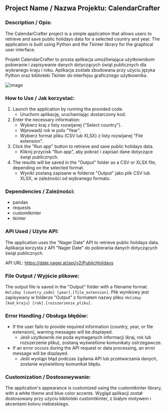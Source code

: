 <h2>Project Name / Nazwa Projektu: CalendarCrafter</h2>

<h3>Description / Opis:</h3>
<p>The CalendarCrafter project is a simple application that allows users to retrieve and save public holidays data for a selected country and year. The application is built using Python and the Tkinter library for the graphical user interface.</p>

<p>Projekt CalendarCrafter to prosta aplikacja umożliwiająca użytkownikom pobieranie i zapisywanie danych dotyczących świąt publicznych dla wybranego kraju i roku. Aplikacja została zbudowana przy użyciu języka Python oraz biblioteki Tkinter do interfejsu graficznego użytkownika.</p>

![image](https://github.com/kasiaPesik/CalendarCrafter/assets/127053233/92d606ef-a0c3-48d4-bc9a-00dd7410c606)


<h3>How to Use / Jak korzystać:</h3>
<ol>
    <li>Launch the application by running the provided code.
        <ul>
            <li>Uruchom aplikację, uruchamiając dostarczony kod.</li>
        </ul>
    </li>
    <li>Enter the necessary information:
        <ul>
            <li>Wybierz kraj z listy rozwijanej ("Select country").</li>
            <li>Wprowadź rok w polu "Year".</li>
            <li>Wybierz format pliku (CSV lub XLSX) z listy rozwijanej "File extension".</li>
        </ul>
    </li>
    <li>Click the "Run app" button to retrieve and save public holidays data.
        <ul>
            <li>Kliknij przycisk "Run app", aby pobrać i zapisać dane dotyczące świąt publicznych.</li>
        </ul>
    </li>
    <li>The results will be saved in the "Output" folder as a CSV or XLSX file, depending on the selected format.
        <ul>
            <li>Wyniki zostaną zapisane w folderze "Output" jako plik CSV lub XLSX, w zależności od wybranego formatu.</li>
        </ul>
    </li>
</ol>

<h3>Dependencies / Zależności:</h3>
<ul>
    <li>pandas</li>
    <li>requests</li>
    <li>customtkinter</li>
    <li>tkinter</li>
</ul>

<h3>API Used / Użyte API:</h3>
<p>The application uses the "Nager Date" API to retrieve public holidays data.
Aplikacja korzysta z API "Nager Date" do pobierania danych dotyczących świąt publicznych.</p>

<p>API URL: <a href="https://date.nager.at/api/v2/PublicHolidays">https://date.nager.at/api/v2/PublicHolidays</a></p>

<h3>File Output / Wyjście plikowe:</h3>
<p>The output file is saved in the "Output" folder with a filename format: <code>Holiday [country_code] [year].[file_extension]</code>.
Plik wynikowy jest zapisywany w folderze "Output" z formatem nazwy pliku: <code>Holiday [kod_kraju] [rok].[rozszerzenie_pliku]</code>.</p>

<h3>Error Handling / Obsługa błędów:</h3>
<ul>
    <li>If the user fails to provide required information (country, year, or file extension), warning messages will be displayed.
        <ul>
            <li>Jeśli użytkownik nie poda wymaganych informacji (kraj, rok lub rozszerzenie pliku), zostaną wyświetlone komunikaty ostrzegawcze.</li>
        </ul>
    </li>
    <li>If an error occurs during the API request or data processing, an error message will be displayed.
        <ul>
            <li>Jeśli wystąpi błąd podczas żądania API lub przetwarzania danych, zostanie wyświetlony komunikat błędu.</li>
        </ul>
    </li>
</ul>

<h3>Customization / Dostosowywanie:</h3>
<p>The application's appearance is customized using the customtkinter library, with a white theme and blue color accents.
Wygląd aplikacji został dostosowany przy użyciu biblioteki customtkinter, z białym motywem i akcentami koloru niebieskiego.</p>

</body>
</html>
